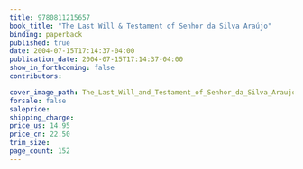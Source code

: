 ```yaml
---
title: 9780811215657
book_title: "The Last Will & Testament of Senhor da Silva Araújo"
binding: paperback
published: true
date: 2004-07-15T17:14:37-04:00
publication_date: 2004-07-15T17:14:37-04:00
show_in_forthcoming: false
contributors:

cover_image_path: The_Last_Will_and_Testament_of_Senhor_da_Silva_Araujo_.jpg
forsale: false
saleprice:
shipping_charge:
price_us: 14.95
price_cn: 22.50
trim_size:
page_count: 152
---
```


